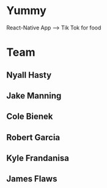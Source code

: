 # Yummy
React-Native App --> Tik Tok for food
# Team
## Nyall Hasty
## Jake Manning
## Cole Bienek
## Robert Garcia
## Kyle Frandanisa
## James Flaws
